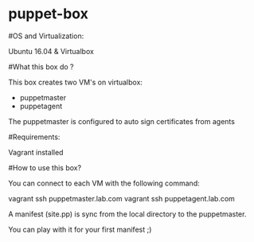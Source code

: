 # puppet-box

#OS and Virtualization:

Ubuntu 16.04 & Virtualbox

#What this box do ?

This box creates two VM's on virtualbox:

- puppetmaster
- puppetagent

The puppetmaster is configured to auto sign certificates from agents

#Requirements:

Vagrant installed

#How to use this box?

You can connect to each VM with the following command:

vagrant ssh puppetmaster.lab.com
vagrant ssh puppetagent.lab.com

A manifest (site.pp) is sync from the local directory to the puppetmaster.

You can play with it for your first manifest ;)

